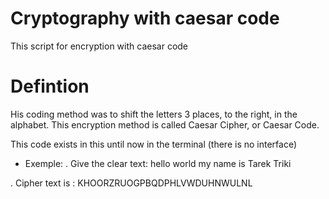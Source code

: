 # Cryptography with caesar code
 This script for encryption with caesar code

# Defintion
His coding method was to shift the letters 3 places, to the right, in the alphabet. This encryption method is called Caesar Cipher, or Caesar Code.


This code exists in this until now in the terminal (there is no interface)

- Exemple:
. Give the clear text: hello world my name is Tarek Triki

. Cipher text is : KHOORZRUOGPBQDPHLVWDUHNWULNL
